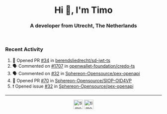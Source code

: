 <h1 align="center">Hi 👋, I'm Timo</h1>
<h3 align="center">A developer from Utrecht, The Netherlands</h3>
<br/>
<!-- https://github.com/rahuldkjain/github-profile-readme-generator --!>

<!--  <p align="left"><img src="https://github-readme-stats.vercel.app/api?username=timoglastra&show_icons=true&count_private=true&" alt="timoglastra" /></p> --!>

<!--
Github language stats
<p align="left"><img src="https://github-readme-stats.vercel.app/api/top-langs/?username=timoglastra&layout=compact" alt="timoglastra" /><p>
-->

<!-- Codestats language stats -->
<!-- <p align="left"><img src="https://codestats-readme.vercel.app/api/top-langs/?username=timoglastra&layout=compact&language_count=12" alt="timoglastra" /><p>    --!>
  
<h3>Recent Activity</h3>

<!--START_SECTION:activity-->
1. 💪 Opened PR [#34](https://github.com/berendsliedrecht/sd-jwt-ts/pull/34) in [berendsliedrecht/sd-jwt-ts](https://github.com/berendsliedrecht/sd-jwt-ts)
2. 🗣 Commented on [#1707](https://github.com/openwallet-foundation/credo-ts/issues/1707#issuecomment-1911902436) in [openwallet-foundation/credo-ts](https://github.com/openwallet-foundation/credo-ts)
3. 🗣 Commented on [#32](https://github.com/Sphereon-Opensource/pex-openapi/issues/32#issuecomment-1911894008) in [Sphereon-Opensource/pex-openapi](https://github.com/Sphereon-Opensource/pex-openapi)
4. 💪 Opened PR [#70](https://github.com/Sphereon-Opensource/SIOP-OID4VP/pull/70) in [Sphereon-Opensource/SIOP-OID4VP](https://github.com/Sphereon-Opensource/SIOP-OID4VP)
5. ❗ Opened issue [#32](https://github.com/Sphereon-Opensource/pex-openapi/issues/32) in [Sphereon-Opensource/pex-openapi](https://github.com/Sphereon-Opensource/pex-openapi)
<!--END_SECTION:activity-->

---

<p align="center">
<a href="https://twitter.com/timoglastra" target="blank"><img align="center" src="https://cdn.jsdelivr.net/npm/simple-icons@3.0.1/icons/twitter.svg" alt="timoglastra" height="30" width="30" /></a>
<a href="https://linkedin.com/in/timoglastra" target="blank"><img align="center" src="https://cdn.jsdelivr.net/npm/simple-icons@3.0.1/icons/linkedin.svg" alt="timoglastra" height="30" width="30" /></a>
</p>



